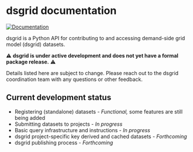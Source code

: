 dsgrid documentation
====================

[![Documentation](https://img.shields.io/badge/docs-ready-blue.svg)](https://dsgrid.github.io/dsgrid)

dsgrid is a Python API for contributing to and accessing demand-side grid model
(dsgrid) datasets.

⚠️ **dsgrid is under active development and does not yet have a formal package
release.** ⚠️

Details listed here are subject to change. Please reach out to the
dsgrid coordination team with any questions or other feedback.

## Current development status

- Registering (standalone) datasets - *Functional,* some features are still being added
- Submitting datasets to projects - *In progress*
- Basic query infrastructure and instructions - *In progress*
- dsgrid project-specific key derived and cached datasets - *Forthcoming*
- dsgrid publishing process - *Forthcoming*
